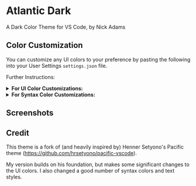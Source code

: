 # Atlantic Dark
A Dark Color Theme for VS Code, by Nick Adams




## Color Customization

You can customize any UI colors to your preference by pasting the following into your User Settings `settings.json` file. 

Further Instructions: 

<details>
  <summary><strong>For UI Color Customizations:</strong></summary>
  
  <em> (This code also acts as useful boilerplate for creating your own Color Theme from scratch as it contains all available UI Color properties.) </em>


```
"workbench.colorCustomizations": {
  "[Atlantic Dark]": {

  }
}
```

</details>

<details>
  <summary><strong>For Syntax Color Customizations:</strong></summary>  

```
"editor.tokenColorCustomizations": {
  "[Atlantic Dark]": {

  }
}

```
</details>

## Screenshots

## Credit

This theme is a fork of (and heavily inspired by) Henner Setyono's Pacific theme (https://github.com/hrsetyono/pacific-vscode).

My version builds on his foundation, but makes some significant changes to the UI colors. I also changed a good number of syntax colors and text styles.
